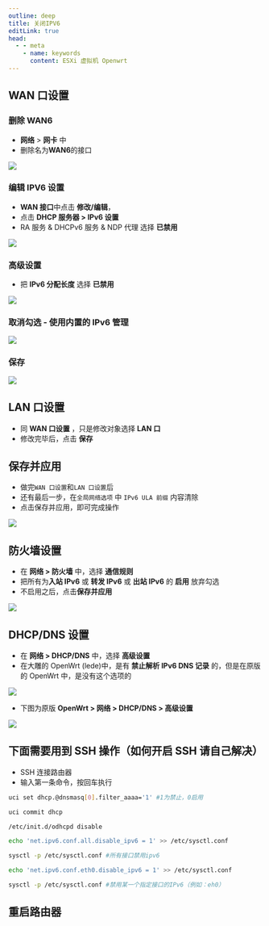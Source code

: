 ```yaml
---
outline: deep
title: 关闭IPV6
editLink: true
head:
  - - meta
    - name: keywords
      content: ESXi 虚拟机 Openwrt
---
```


## WAN 口设置

### 删除 WAN6

- **网络** > **网卡** 中
- 删除名为**WAN6**的接口

![](https://cdn.jsdelivr.net/gh/vanhiupun/pic@master/v6-1.nuexini)

### 编辑 IPV6 设置

- **WAN 接口**中点击 **修改/编辑**，
- 点击 **DHCP 服务器 > IPv6 设置**
- RA 服务 & DHCPv6 服务 & NDP 代理 选择 **已禁用**

![](https://cdn.jsdelivr.net/gh/vanhiupun/pic@master/v6-2.nuexini)

### **高级设置**

- 把 **IPv6 分配长度** 选择 **已禁用**

![](https://cdn.jsdelivr.net/gh/vanhiupun/pic@master/v6-3.nuexini)

### 取消勾选 - **使用内置的 IPv6 管理**

![](https://cdn.jsdelivr.net/gh/vanhiupun/pic@master/v6-4.nuexini)

### **保存**

![](https://cdn.jsdelivr.net/gh/vanhiupun/pic@master/v6-5.nuexini)

## LAN 口设置

- 同 **WAN 口设置** ，只是修改对象选择 **LAN 口**
- 修改完毕后，点击 **保存**

## 保存并应用

- 做完`WAN 口设置`和`LAN 口设置`后
- 还有最后一步，在`全局网络选项` 中 `IPv6 ULA 前缀` 内容清除
- 点击保存并应用，即可完成操作

![](https://cdn.jsdelivr.net/gh/vanhiupun/pic@master/v6-7.nuexini)

## 防火墙设置

- 在 **网络 > 防火墙** 中，选择 **通信规则**
- 把所有为**入站 IPv6** 或 **转发 IPv6** 或 **出站 IPv6** 的 **启用** 放弃勾选
- 不启用之后，点击**保存并应用**

![](https://cdn.jsdelivr.net/gh/vanhiupun/pic@master/v6-9.nuexini)

## DHCP/DNS 设置

- 在 **网络 > DHCP/DNS** 中，选择 **高级设置**
- 在大雕的 OpenWrt (lede)中，是有 **禁止解析 IPv6 DNS 记录** 的，但是在原版的 OpenWrt 中，是没有这个选项的

![](https://cdn.jsdelivr.net/gh/vanhiupun/pic@master/v6-11.webp)

- 下图为原版 **OpenWrt > 网络 > DHCP/DNS > 高级设置**

![](https://cdn.jsdelivr.net/gh/vanhiupun/pic@master/v6-12.nuexini)

## 下面需要用到 SSH 操作（如何开启 SSH 请自己解决）

- SSH 连接路由器
- 输入第一条命令，按回车执行

```sh
uci set dhcp.@dnsmasq[0].filter_aaaa='1' #1为禁止，0启用

uci commit dhcp

/etc/init.d/odhcpd disable

echo 'net.ipv6.conf.all.disable_ipv6 = 1' >> /etc/sysctl.conf

sysctl -p /etc/sysctl.conf #所有接口禁用ipv6

echo 'net.ipv6.conf.eth0.disable_ipv6 = 1' >> /etc/sysctl.conf

sysctl -p /etc/sysctl.conf #禁用某一个指定接口的IPv6（例如：eh0）
```

## 重启路由器
